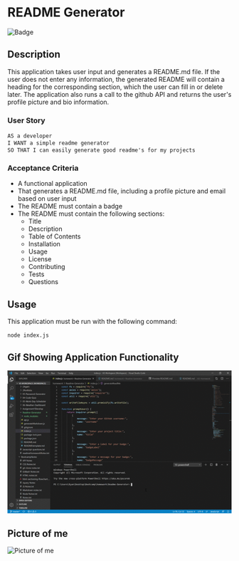 # README Generator

![Badge](https://img.shields.io/badge/README-Generator-blue)
    
## Description
This application takes user input and generates a README.md file. If the user does not enter any information, the generated README will contain a heading for the corresponding section, which the user can fill in or delete later. The application also runs a call to the github API and returns the user's profile picture and bio information.
    
### User Story
```
AS a developer
I WANT a simple readme generator 
SO THAT I can easily generate good readme's for my projects
```
    
### Acceptance Criteria

* A functional application
* That generates a README.md file, including a profile picture and email based on user input
* The README must contain a badge
* The README must contain the following sections:
  * Title
  * Description
  * Table of Contents
  * Installation
  * Usage
  * License
  * Contributing
  * Tests
  * Questions
    
## Usage 
This application must be run with the following command:
```
node index.js
```

## Gif Showing Application Functionality
![Gif Showing Application Functionality](./implementationGif.gif)

## Picture of me
![Picture of me](https://avatars3.githubusercontent.com/u/35753007?v=4)
